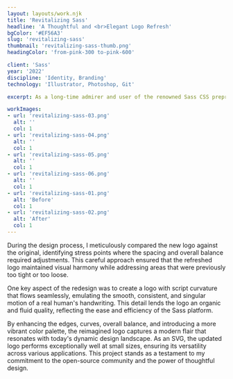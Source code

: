 ```yaml
---
layout: layouts/work.njk
title: 'Revitalizing Sass'
headline: 'A Thoughtful and <br>Elegant Logo Refresh'
bgColor: '#EF56A3'
slug: 'revitalizing-sass'
thumbnail: 'revitalizing-sass-thumb.png'
headingColor: 'from-pink-300 to-pink-600'

client: 'Sass'
year: '2022'
discipline: 'Identity, Branding'
technology: 'Illustrator, Photoshop, Git'

excerpt: As a long-time admirer and user of the renowned Sass CSS preprocessor, which has empowered me to create my own CSS framework, Uniform CSS, I sought to contribute my design expertise to the open-source community by carefully revitalizing the iconic logo. I embraced the essence of the original design while introducing subtle yet impactful refinements.

workImages:
- url: 'revitalizing-sass-03.png'
  alt: ''
  col: 1
- url: 'revitalizing-sass-04.png'
  alt: ''
  col: 1
- url: 'revitalizing-sass-05.png'
  alt: ''
  col: 1
- url: 'revitalizing-sass-06.png'
  alt: ''
  col: 1
- url: 'revitalizing-sass-01.png'
  alt: 'Before'
  col: 1
- url: 'revitalizing-sass-02.png'
  alt: 'After'
  col: 1
---
```


During the design process, I meticulously compared the new logo against the original, identifying stress points where the spacing and overall balance required adjustments. This careful approach ensured that the refreshed logo maintained visual harmony while addressing areas that were previously too tight or too loose.

One key aspect of the redesign was to create a logo with script curvature that flows seamlessly, emulating the smooth, consistent, and singular motion of a real human's handwriting. This detail lends the logo an organic and fluid quality, reflecting the ease and efficiency of the Sass platform.

By enhancing the edges, curves, overall balance, and introducing a more vibrant color palette, the reimagined logo captures a modern flair that resonates with today's dynamic design landscape. As an SVG, the updated logo performs exceptionally well at small sizes, ensuring its versatility across various applications. This project stands as a testament to my commitment to the open-source community and the power of thoughtful design.